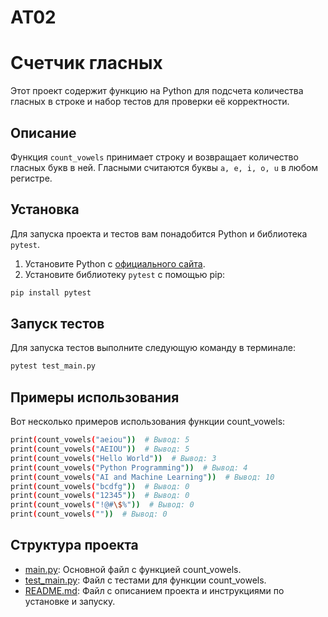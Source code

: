 # AT02
 
# Счетчик гласных

Этот проект содержит функцию на Python для подсчета количества гласных в строке и набор тестов для проверки её корректности.

## Описание

Функция `count_vowels` принимает строку и возвращает количество гласных букв в ней. Гласными считаются буквы `a, e, i, o, u` в любом регистре.

## Установка

Для запуска проекта и тестов вам понадобится Python и библиотека `pytest`.

1. Установите Python с [официального сайта](https://www.python.org/downloads/).
2. Установите библиотеку `pytest` с помощью pip:

```bash
pip install pytest
```

## Запуск тестов

Для запуска тестов выполните следующую команду в терминале:
```bash
pytest test_main.py
```

## Примеры использования

Вот несколько примеров использования функции count_vowels:
```bash
print(count_vowels("aeiou"))  # Вывод: 5
print(count_vowels("AEIOU"))  # Вывод: 5
print(count_vowels("Hello World"))  # Вывод: 3
print(count_vowels("Python Programming"))  # Вывод: 4
print(count_vowels("AI and Machine Learning"))  # Вывод: 10
print(count_vowels("bcdfg"))  # Вывод: 0
print(count_vowels("12345"))  # Вывод: 0
print(count_vowels("!@#\$%"))  # Вывод: 0
print(count_vowels(""))  # Вывод: 0
```

## Структура проекта

- [main.py](main.py): Основной файл с функцией count_vowels.
- [test_main.py](test_main.py): Файл с тестами для функции count_vowels.
- [README.md](README.md): Файл с описанием проекта и инструкциями по установке и запуску.
